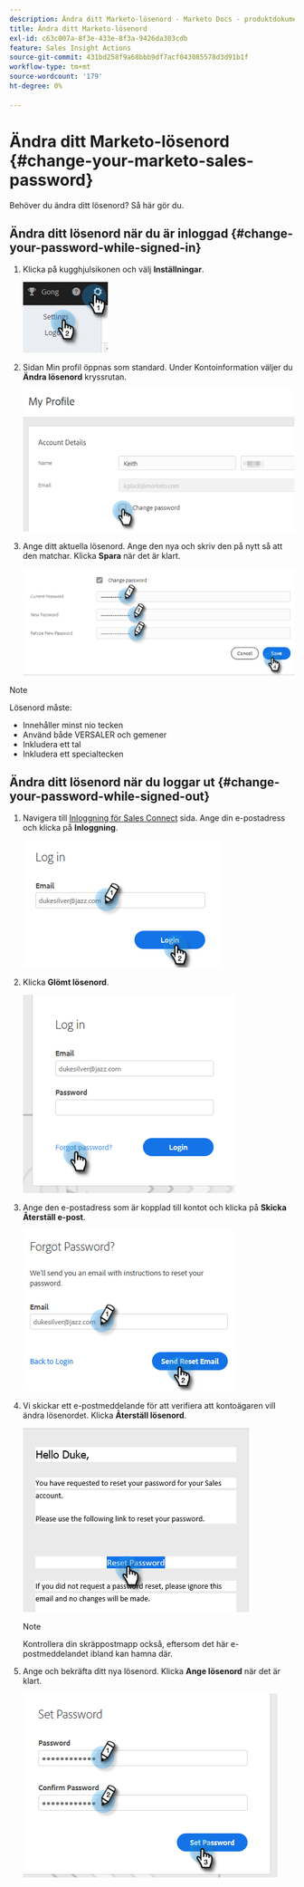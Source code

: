 ```yaml
---
description: Ändra ditt Marketo-lösenord - Marketo Docs - produktdokumentation
title: Ändra ditt Marketo-lösenord
exl-id: c63c007a-8f3e-433e-8f3a-9426da303cdb
feature: Sales Insight Actions
source-git-commit: 431bd258f9a68bbb9df7acf043085578d3d91b1f
workflow-type: tm+mt
source-wordcount: '179'
ht-degree: 0%

---
```


# Ändra ditt Marketo-lösenord {#change-your-marketo-sales-password}

Behöver du ändra ditt lösenord? Så här gör du.

## Ändra ditt lösenord när du är inloggad {#change-your-password-while-signed-in}

1. Klicka på kugghjulsikonen och välj **Inställningar**.

   ![](assets/change-your-marketo-sales-password-1.png)

1. Sidan Min profil öppnas som standard. Under Kontoinformation väljer du **Ändra lösenord** kryssrutan.

   ![](assets/change-your-marketo-sales-password-2.png)

1. Ange ditt aktuella lösenord. Ange den nya och skriv den på nytt så att den matchar. Klicka **Spara** när det är klart.

   ![](assets/change-your-marketo-sales-password-3.png)

>[!NOTE]
>
>Lösenord måste:
>
>* Innehåller minst nio tecken
>* Använd både VERSALER och gemener
>* Inkludera ett tal
>* Inkludera ett specialtecken

## Ändra ditt lösenord när du loggar ut {#change-your-password-while-signed-out}

1. Navigera till [Inloggning för Sales Connect](https://toutapp.com/login) sida. Ange din e-postadress och klicka på **Inloggning**.

   ![](assets/change-your-marketo-sales-password-4.png)

1. Klicka **Glömt lösenord**.

   ![](assets/change-your-marketo-sales-password-5.png)

1. Ange den e-postadress som är kopplad till kontot och klicka på **Skicka Återställ e-post**.

   ![](assets/change-your-marketo-sales-password-6.png)

1. Vi skickar ett e-postmeddelande för att verifiera att kontoägaren vill ändra lösenordet. Klicka **Återställ lösenord**.

   ![](assets/change-your-marketo-sales-password-7.png)

   >[!NOTE]
   >
   >Kontrollera din skräppostmapp också, eftersom det här e-postmeddelandet ibland kan hamna där.

1. Ange och bekräfta ditt nya lösenord. Klicka **Ange lösenord** när det är klart.

   ![](assets/change-your-marketo-sales-password-8.png)
